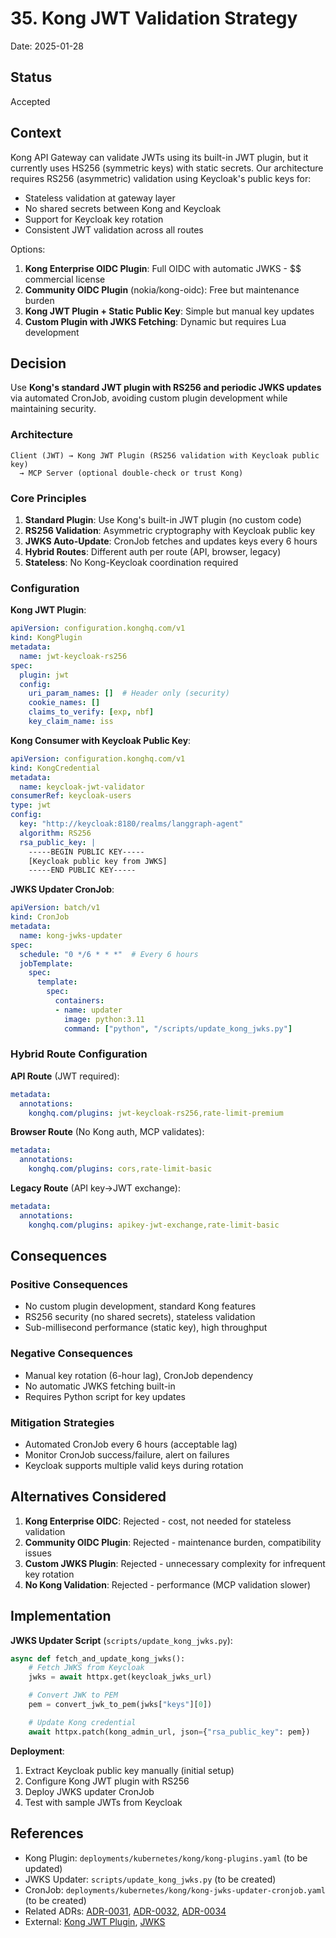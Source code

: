 # 35. Kong JWT Validation Strategy

Date: 2025-01-28

## Status

Accepted

## Context

Kong API Gateway can validate JWTs using its built-in JWT plugin, but it currently uses HS256 (symmetric keys) with static secrets. Our architecture requires RS256 (asymmetric) validation using Keycloak's public keys for:
- Stateless validation at gateway layer
- No shared secrets between Kong and Keycloak
- Support for Keycloak key rotation
- Consistent JWT validation across all routes

Options:
1. **Kong Enterprise OIDC Plugin**: Full OIDC with automatic JWKS - $$ commercial license
2. **Community OIDC Plugin** (nokia/kong-oidc): Free but maintenance burden
3. **Kong JWT Plugin + Static Public Key**: Simple but manual key updates
4. **Custom Plugin with JWKS Fetching**: Dynamic but requires Lua development

## Decision

Use **Kong's standard JWT plugin with RS256 and periodic JWKS updates** via automated CronJob, avoiding custom plugin development while maintaining security.

### Architecture

```
Client (JWT) → Kong JWT Plugin (RS256 validation with Keycloak public key)
  → MCP Server (optional double-check or trust Kong)
```

### Core Principles

1. **Standard Plugin**: Use Kong's built-in JWT plugin (no custom code)
2. **RS256 Validation**: Asymmetric cryptography with Keycloak public key
3. **JWKS Auto-Update**: CronJob fetches and updates keys every 6 hours
4. **Hybrid Routes**: Different auth per route (API, browser, legacy)
5. **Stateless**: No Kong-Keycloak coordination required

### Configuration

**Kong JWT Plugin**:
```yaml
apiVersion: configuration.konghq.com/v1
kind: KongPlugin
metadata:
  name: jwt-keycloak-rs256
spec:
  plugin: jwt
  config:
    uri_param_names: []  # Header only (security)
    cookie_names: []
    claims_to_verify: [exp, nbf]
    key_claim_name: iss
```

**Kong Consumer with Keycloak Public Key**:
```yaml
apiVersion: configuration.konghq.com/v1
kind: KongCredential
metadata:
  name: keycloak-jwt-validator
consumerRef: keycloak-users
type: jwt
config:
  key: "http://keycloak:8180/realms/langgraph-agent"
  algorithm: RS256
  rsa_public_key: |
    -----BEGIN PUBLIC KEY-----
    [Keycloak public key from JWKS]
    -----END PUBLIC KEY-----
```

**JWKS Updater CronJob**:
```yaml
apiVersion: batch/v1
kind: CronJob
metadata:
  name: kong-jwks-updater
spec:
  schedule: "0 */6 * * *"  # Every 6 hours
  jobTemplate:
    spec:
      template:
        spec:
          containers:
          - name: updater
            image: python:3.11
            command: ["python", "/scripts/update_kong_jwks.py"]
```

### Hybrid Route Configuration

**API Route** (JWT required):
```yaml
metadata:
  annotations:
    konghq.com/plugins: jwt-keycloak-rs256,rate-limit-premium
```

**Browser Route** (No Kong auth, MCP validates):
```yaml
metadata:
  annotations:
    konghq.com/plugins: cors,rate-limit-basic
```

**Legacy Route** (API key→JWT exchange):
```yaml
metadata:
  annotations:
    konghq.com/plugins: apikey-jwt-exchange,rate-limit-basic
```

## Consequences

### Positive Consequences
- No custom plugin development, standard Kong features
- RS256 security (no shared secrets), stateless validation
- Sub-millisecond performance (static key), high throughput

### Negative Consequences
- Manual key rotation (6-hour lag), CronJob dependency
- No automatic JWKS fetching built-in
- Requires Python script for key updates

### Mitigation Strategies
- Automated CronJob every 6 hours (acceptable lag)
- Monitor CronJob success/failure, alert on failures
- Keycloak supports multiple valid keys during rotation

## Alternatives Considered

1. **Kong Enterprise OIDC**: Rejected - cost, not needed for stateless validation
2. **Community OIDC Plugin**: Rejected - maintenance burden, compatibility issues
3. **Custom JWKS Plugin**: Rejected - unnecessary complexity for infrequent key rotation
4. **No Kong Validation**: Rejected - performance (MCP validation slower)

## Implementation

**JWKS Updater Script** (`scripts/update_kong_jwks.py`):
```python
async def fetch_and_update_kong_jwks():
    # Fetch JWKS from Keycloak
    jwks = await httpx.get(keycloak_jwks_url)

    # Convert JWK to PEM
    pem = convert_jwk_to_pem(jwks["keys"][0])

    # Update Kong credential
    await httpx.patch(kong_admin_url, json={"rsa_public_key": pem})
```

**Deployment**:
1. Extract Keycloak public key manually (initial setup)
2. Configure Kong JWT plugin with RS256
3. Deploy JWKS updater CronJob
4. Test with sample JWTs from Keycloak

## References

- Kong Plugin: `deployments/kubernetes/kong/kong-plugins.yaml` (to be updated)
- JWKS Updater: `scripts/update_kong_jwks.py` (to be created)
- CronJob: `deployments/kubernetes/kong/kong-jwks-updater-cronjob.yaml` (to be created)
- Related ADRs: [ADR-0031](adr-0031-keycloak-authoritative-identity.md), [ADR-0032](adr-0032-jwt-standardization.md), [ADR-0034](adr-0034-api-key-jwt-exchange.md)
- External: [Kong JWT Plugin](https://docs.konghq.com/hub/kong-inc/jwt/), [JWKS](https://datatracker.ietf.org/doc/html/rfc7517)
